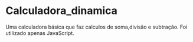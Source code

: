 # Calculadora_dinamica

Uma calculadora básica que faz calculos de soma,divisão e subtração.
Foi utilizado apenas JavaScript.

